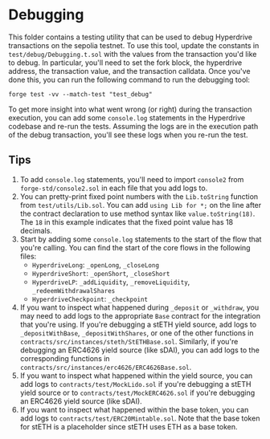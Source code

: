 # Debugging

This folder contains a testing utility that can be used to debug Hyperdrive
transactions on the sepolia testnet. To use this tool, update the constants in
`test/debug/Debugging.t.sol` with the values from the transaction you'd like to
debug. In particular, you'll need to set the fork block, the hyperdrive address,
the transaction value, and the transaction calldata. Once you've done this, you
can run the following command to run the debugging tool:

```
forge test -vv --match-test "test_debug"
```

To get more insight into what went wrong (or right) during the transaction
execution, you can add some `console.log` statements in the Hyperdrive codebase
and re-run the tests. Assuming the logs are in the execution path of the debug
transaction, you'll see these logs when you re-run the test.

## Tips

1. To add `console.log` statements, you'll need to import `console2` from
   `forge-std/console2.sol` in each file that you add logs to.
2. You can pretty-print fixed point numbers with the `Lib.toString` function
   from `test/utils/Lib.sol`. You can add `using Lib for *;` on the line after
   the contract declaration to use method syntax like `value.toString(18)`. The
   `18` in this example indicates that the fixed point value has 18 decimals.
3. Start by adding some `console.log` statements to the start of the flow that
   you're calling. You can find the start of the core flows in the following
   files:
   - `HyperdriveLong`: `_openLong`, `_closeLong`
   - `HyperdriveShort`: `_openShort`, `_closeShort`
   - `HyperdriveLP`: `_addLiquidity`, `_removeLiquidity`, `_redeemWithdrawalShares`
   - `HyperdriveCheckpoint`: `_checkpoint`
4. If you want to inspect what happened during `_deposit` or `_withdraw`, you
   may need to add logs to the appropriate `Base` contract for the integration
   that you're using. If you're debugging a stETH yield source, add logs to
   `_depositWithBase`, `_depositWithShares`, or one of the other functions in
   `contracts/src/instances/steth/StETHBase.sol`. Similarly, if you're debugging
   an ERC4626 yield source (like sDAI), you can add logs to the corresponding
   functions in `contracts/src/instances/erc4626/ERC4626Base.sol`.
5. If you want to inspect what happened within the yield source, you can add logs
   to `contracts/test/MockLido.sol` if you're debugging a stETH yield source or
   to `contracts/test/MockERC4626.sol` if you're debugging an ERC4626 yield
   source (like sDAI).
6. If you want to inspect what happened within the base token, you can add logs
   to `contracts/test/ERC20Mintable.sol`. Note that the base token for stETH is
   a placeholder since stETH uses ETH as a base token.
